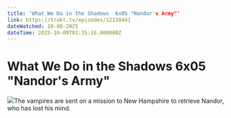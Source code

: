 ```yaml
---
title: 'What We Do in the Shadows  6x05 "Nandor's Army"' 
link: https://trakt.tv/episodes/12138441
dateWatched: 10-08-2025
dateTime: 2025-10-09T01:35:16.000000Z
---
```

# What We Do in the Shadows  6x05 "Nandor's Army"

![](https://walter-r2.trakt.tv/images/episodes/012/138/441/screenshots/thumb/a50c26332b.jpg)The vampires are sent on a mission to New Hampshire to retrieve Nandor, who has lost his mind.